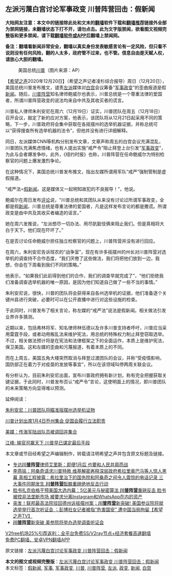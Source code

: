  <h2>左派污蔑白宫讨论军事政变 川普阵营回击：假新闻</h2> <p class="notice"><b>大陆网友注意：本文中的链接除此处和文末的<a href="https://github.com/bannedbook/fanqiang" >翻墙</a>软件下载和<a href="https://github.com/killgcd/justmysocks/blob/master/README.md">翻墙推荐</a>链接外全部为禁网链接，未翻墙状态下打不开，请勿点击。此为文字版禁闻，欲看图文视频完整版和更多禁闻，请下载<a href="https://github.com/bannedbook/fanqiang">翻墙软件或APP</a>后翻墙上禁闻网。</p><p>备注：翻墙看新闻非常安全，翻墙以真实身份发表敏感言论有一定风险，但只看不说则没有任何风险，翻的人太多，政府管不过来，也不管。信息自由是天赋人权，请放心大胆的翻墙。</b></p>  <div class="entry"> <figure><figcaption>美国总统<a href="https://www.bannedbook.org/bnews/tag/%e5%b7%9d%e6%99%ae/" class="st_tag internal_tag" rel="tag" title="标签 川普 下的日志">川普</a>（图片来源：AP）</figcaption></figure> <p>【<span class='wp_keywordlink_affiliate'><a href="https://www.soundofhope.org" title="希望之声" target="_blank">希望之声</a></span>2020年12月20日】（希望之声记者凌杉综合报导）周日（12月20日），美国总统川普发布推文，谴责<a href="https://www.bannedbook.org/bnews/tag/%e5%b7%a6%e6%b4%be/" class="st_tag internal_tag" rel="tag" title="标签 左派 下的日志">左派</a>媒体对<a href="https://www.bannedbook.org/bnews/tag/%e7%99%bd%e5%ae%ab/" class="st_tag internal_tag" rel="tag" title="标签 白宫 下的日志">白宫</a>会议筹备“<a href="https://www.bannedbook.org/bnews/tag/%E5%86%9B%E4%BA%8B/" class="st_tag internal_tag" rel="tag" title="标签 军事 下的日志">军事</a><a href="https://www.bannedbook.org/bnews/tag/%e6%94%bf%e5%8f%98/" class="st_tag internal_tag" rel="tag" title="标签 政变 下的日志">政变</a>”的歪曲报道是假<span class='wp_keywordlink_affiliate'><a href="https://www.bannedbook.org/" title="新闻">新闻</a></span>。随后，<a href="https://www.bannedbook.org/bnews/tag/%e5%b7%9d%e6%99%ae%e9%98%b5%e8%90%a5/" class="st_tag internal_tag" rel="tag" title="标签 川普阵营 下的日志">川普阵营</a>知名律师鲍威尔也表示，川普总统是一个尊重法律的爱国者，所谓川普阵营政变的说法均来自中共及其收买者的谎言。</p> <p>川普私人律师朱利安尼在周六（12月19日）证实，川普团队在周五（12月18日）召开会议，敲定了新的应对方案，他表示，该团队将从12月21日起采用不同的策略，下一步，川普政府将会集中获取在各摇摆州的选举机器证据，并称总统可以“获得搜查所有选举机器的法令”，但他并没有进行详细解释。</p> <p>同日，左派媒体CNN等机构分别发布文章，文章声称周五的白宫会议充满混乱，川普团队充满焦虑情绪，也有人提出实施“戒严令”阻止拜登上台引发“<a href="https://www.bannedbook.org/bnews/tag/%e5%86%9b%e4%ba%8b%e6%94%bf%e5%8f%98/" class="st_tag internal_tag" rel="tag" title="标签 军事政变 下的日志">军事政变</a>”，为此与会者爆发争吵。此外，《纽约时报》也称，川普阵营在任命鲍威尔为特别检察官的问题上爆发激烈争论。</p> <p>在这种情况下，美国总统川普发布推文，指出左媒所谓用军队“戒严”强制管制是虚假报道。</p> <p>“戒严法=<a href="https://www.bannedbook.org/bnews/tag/%E5%81%87%E6%96%B0%E9%97%BB/" class="st_tag internal_tag" rel="tag" title="标签 假新闻 下的日志">假新闻</a>。这是媒体又一起明知故犯的不良报导！”，他说。</p> <p></p>  <p>鲍威尔在周日发布<span class='wp_keywordlink_affiliate'><a href="https://www.bannedbook.org/bnews/comments/" title="新闻评论" target="_blank">评论</a></span>说，“川普总统和其团队从来没有讨论过所谓军事政变，全都是假<a href="https://www.bannedbook.org/bnews/tag/%E6%96%B0%E9%97%BB/" class="st_tag internal_tag" rel="tag" title="标签 新闻 下的日志">新闻</a>，川普总统是尊重法律的爱国者，凡是这样发布言论的都是撒谎。所谓政变是由中共及其收买者编造的谣言。”</p> <p>她在周六发推说，“左派想尽一切办法、用尽肮脏伎俩来阻止我们。但是真相将大白于天下。他们现在吓坏了。”</p> <p></p> <p>在是否讨论任命鲍威尔担任独立检察官的问题上，川普阵营并没有进行回应。</p> <p>在周六，朱利安尼告诉班农的“战争室”，现在有许多摇摆州的州长对川普阵营对选举机的调查持不合作态度，“我们厌倦了这些做法，我们将把他们放到一边，我想，你会在下周看到我们不同的策略。”</p> <p>他表示，“如果我们此前得到他们的合作，我们的调查早就完成了”，“他们拒绝我们准备调查选举机器的唯一原因，是因为他们知道自己做了一些不当的事情。”</p>  <p>朱利安尼说，很快，川普的团队将会获得来自各州选举机的证据，他们准备逐个关键州县进行突破，必要时可以在公开直播中进行对这些设施的检查。</p> <p>于此同时，川普发布了相关言论，称左媒的“戒严法”说法是假新闻。相关做法引发业界许多猜测。</p> <p>近期以来，包括弗林将军、知名律师林伍德以及许多川普支持者呼吁，川普应当采用雷霆手段，或者动用叛乱法来维护宪法，用总统的特殊权力制止拜登窃取选举。不过，相关做法预计将是在宪法和法律框架之下的全面运作，本质上是维护宪法，保卫美国。这和左媒的歪曲和污蔑报道，有着本质上的不同。</p> <p>而在上周五，美国五角大楼突然取消与拜登过渡团队的会议，并称“受疫情影响，国防部正在着力于对疫苗的发放等事宜”，所以在该领域叫停两周关联会议。</p> <p>有分析认为，目前朱利安尼出面，宣布川普政府拥有新计划，称有完全把握获取关键证据，于此同时，川普发布否认“戒严令”言论，这使明面上的情况，即川普团队的未来策略方向显得难以预测。</p> <p>延伸阅读：</p>  <p><a href="https://www.soundofhope.org/post/455614">朱利安尼：川普团队将瞄准摇摆州选举机证物</a></p> <p><a href="https://www.soundofhope.org/post/455638">川普计划出席1月4日乔州集会 促国会履行立法职责</a></p> <p><a href="https://www.soundofhope.org/post/455440">美媒：传海军陆战队员被调回并集合</a></p> <p><a href="https://www.soundofhope.org/post/455590">江峰: 输官司赢天下 川普早已谋定最后手段</a></p> <p>本文章或节目经希望之声编辑制作，转载请注明希望之声并包含原文标题及链接。</p> <ul class='op-related-articles' title='相关阅读'> <li><a href='https://www.bannedbook.org/bnews/bannedvideo/20201218/1449999.html' target='_blank'>专访<b>川普阵营</b>律师艾里斯：即便1月后 也要和人民并肩而战</a></li> <li><a href='https://www.bannedbook.org/bnews/comments/20201218/1449979.html' target='_blank'>李燕铭：阿桑奇请求川普特赦 维基解密再释深层政府希拉里奥巴马等人惊人黑幕 真相工程披露：希拉里治下的国务院和阿桑奇之间令人震惊的电话记录 三大事件同期发生 <b>川普阵营</b>酝酿重磅绝地反击行动</a></li> <li><a href='https://www.bannedbook.org/bnews/comments/20201217/1449723.html' target='_blank'>脸书扎克伯格干预美国大选内幕：5亿美元与秘密算法 <b>川普阵营</b>重磅反击 脸书被控非法垄断市场 被要求分离Instagram和WhatsApp在内的资产</a></li> <li><a href='https://www.bannedbook.org/bnews/cbnews/20201212/1446285.html' target='_blank'>突发！联邦最高法院驳回德州诉摇摆州案；<b>川普阵营</b>新突破! 美国参议院将就选举举行首次听证会 ；彭博社女记者被指“危害国安” 遭中国当局拘留【希望之声TV】</a></li> <li><a href='https://www.bannedbook.org/bnews/comments/20201211/1445520.html' target='_blank'><b>川普阵营</b>新突破 美参院将举办选举调查听证会</a></li> </ul> <p class="texttj"> <a href="https://github.com/bannedbook/fanqiang/wiki/V2ray%E6%9C%BA%E5%9C%BA" target="_blank">V2free机场25%引荐返利：全平台免费SS/V2ray节点+经济套餐高速翻墙</a><br/> <a href="https://github.com/bannedbook/fanqiang/wiki/%E7%A6%81%E9%97%BB%E7%BD%91%E5%AE%89%E5%8D%93%E7%BF%BB%E5%A2%99%E6%96%B0%E9%97%BBAPP" target="_blank">免费PC翻墙、安卓VPN翻墙APP</a></p><p>原文链接：<a class="src_link"  href="https://www.soundofhope.org/post/455656" target="_blank">左派污蔑白宫讨论军事政变 川普阵营回击：假新闻</a></p> <a name='sharetosocial'></a>       <div><b>本文的图文或视频完整版</b>：<a href='https://www.bannedbook.org/bnews/comments/20201221/1451891.html'>左派污蔑白宫讨论军事政变 川普阵营回击：假新闻</a></div>  </div><!--END ENTRY--> <div class="postfooter"> <div>本文标签：<a href="https://www.bannedbook.org/bnews/tag/%E5%81%87%E6%96%B0%E9%97%BB/" rel="tag">假新闻</a>, <a href="https://www.bannedbook.org/bnews/tag/%E5%86%9B%E4%BA%8B/" rel="tag">军事</a>, <a href="https://www.bannedbook.org/bnews/tag/%e5%86%9b%e4%ba%8b%e6%94%bf%e5%8f%98/" rel="tag">军事政变</a>, <a href="https://www.bannedbook.org/bnews/tag/%e5%b7%9d%e6%99%ae/" rel="tag">川普</a>, <a href="https://www.bannedbook.org/bnews/tag/%e5%b7%9d%e6%99%ae%e9%98%b5%e8%90%a5/" rel="tag">川普阵营</a>, <a href="https://www.bannedbook.org/bnews/tag/%e5%b7%a6%e6%b4%be/" rel="tag">左派</a>, <a href="https://www.bannedbook.org/bnews/tag/%e6%94%bf%e5%8f%98/" rel="tag">政变</a>, <a href="https://www.bannedbook.org/bnews/tag/%E6%96%B0%E9%97%BB/" rel="tag">新闻</a>, <a href="https://www.bannedbook.org/bnews/tag/%e7%99%bd%e5%ae%ab/" rel="tag">白宫</a></div>  </div><!--END POSTFOOTER--> 
